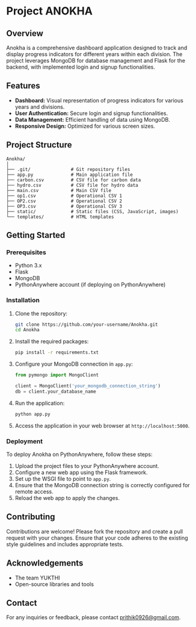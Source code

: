 # Project ANOKHA

## Overview

Anokha is a comprehensive dashboard application designed to track and display progress indicators for different years within each division. The project leverages MongoDB for database management and Flask for the backend, with implemented login and signup functionalities.

## Features

- **Dashboard:** Visual representation of progress indicators for various years and divisions.
- **User Authentication:** Secure login and signup functionalities.
- **Data Management:** Efficient handling of data using MongoDB.
- **Responsive Design:** Optimized for various screen sizes.

## Project Structure

```
Anokha/
│
├── .git/               # Git repository files
├── app.py              # Main application file
├── carbon.csv          # CSV file for carbon data
├── hydro.csv           # CSV file for hydro data
├── main.csv            # Main CSV file
├── op1.csv             # Operational CSV 1
├── OP2.csv             # Operational CSV 2
├── OP3.csv             # Operational CSV 3
├── static/             # Static files (CSS, JavaScript, images)
└── templates/          # HTML templates
```

## Getting Started

### Prerequisites

- Python 3.x
- Flask
- MongoDB
- PythonAnywhere account (if deploying on PythonAnywhere)

### Installation

1. Clone the repository:

   ```bash
   git clone https://github.com/your-username/Anokha.git
   cd Anokha
   ```

2. Install the required packages:

   ```bash
   pip install -r requirements.txt
   ```

3. Configure your MongoDB connection in `app.py`:

   ```python
   from pymongo import MongoClient

   client = MongoClient('your_mongodb_connection_string')
   db = client.your_database_name
   ```

4. Run the application:

   ```bash
   python app.py
   ```

5. Access the application in your web browser at `http://localhost:5000`.

### Deployment

To deploy Anokha on PythonAnywhere, follow these steps:

1. Upload the project files to your PythonAnywhere account.
2. Configure a new web app using the Flask framework.
3. Set up the WSGI file to point to `app.py`.
4. Ensure that the MongoDB connection string is correctly configured for remote access.
5. Reload the web app to apply the changes.

## Contributing

Contributions are welcome! Please fork the repository and create a pull request with your changes. Ensure that your code adheres to the existing style guidelines and includes appropriate tests.

## Acknowledgements

- The team YUKTHI
- Open-source libraries and tools

## Contact

For any inquiries or feedback, please contact prithik0926@gmail.com.
